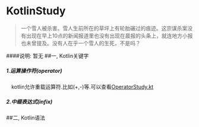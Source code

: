 # KotlinStudy
>一个雪人被杀害。雪人生前所在的草坪上有轮胎碾过的痕迹。这宗谋杀案没有出现在早上10点的新闻报道里也没有出现在晨报的头条上，就连地方小报也未曾提及。没有人在乎一个雪人的生死，不是吗？

####说明:
	暂无
##一, Kotlin关键字
##### 1.运算操作符(operator)
&ensp;&ensp;kotlin允许重载运算符.比如(+,-)等.可以查看[OperatorStudy.kt](https://github.com/mcablylx/KotlinStudy/blob/master/OperatorOverloading/src/top/mcablylx/kotlin/OperatorStudy.kt)

##### 2.中缀表达式(infix)
##二, Kotlin语法